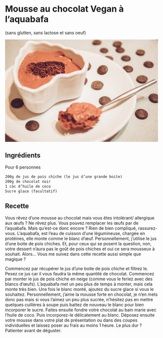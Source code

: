 # Mousse au chocolat Vegan à l’aquabafa
(sans glutten, sans lactose et sans oeuf)  

![](../img/mousse-chocolat-aquabafa3.jpg)

## Ingrédients
Pour 6 personnes

    200g de jus de pois chiche (le jus d’une grande boite)
    200g de chocolat noir
    1 càc d’huile de coco
    Sucre glace (facultatif)

## Recette
Vous rêvez d’une mousse au chocolat mais vous êtes intolérant/ allergique aux œufs ? Ne rêvez plus. Vous pouvez remplacer les œufs par de l’aquabafa. Mais qu’est-ce donc encore ? Rien de bien compliqué, rassurez-vous. L’aquabafa, est l’eau de cuisson d’une légumineuse, chargée en protéines, elle monte comme le blanc d’œuf. Personnellement, j’utilise le jus d’une boite de pois chiches. Et, pour ceux qui se posent la question, non, votre dessert n’aura pas le goût de pois chiches et oui ce sera mousseux à souhait. Alors… Vous me suivez dans cette recette aussi simple que magique ?

Commencez par récupérer le jus d’une boite de pois chiche et filtrez le. Pesez ce jus car il vous faudra la même quantité de chocolat.
Commencez par monter le jus de pois chiche en neige (comme vous le feriez avec des blancs d’œufs). L’aquabafa met un peu plus de temps à monter, mais cela monte très bien. Une fois le blanc monté, ajoutez du sucre glace si vous le souhaitez. Personnellement, j’aime la mousse forte en chocolat, je n’en mets donc pas mais si vous l’aimez un peu plus sucrée, n’hésitez pas en mettre quelques cuillères à soupe puis battez de nouveau le blanc pour bien incorporer le sucre.
Faites ensuite fondre votre chocolat au bain marie avec l’huile de coco. Puis incorporez-le délicatement au blanc. Déposez ensuite votre mousse dans votre plat de présentation ou dans des coupes individuelles et laissez poser au frais au moins 1 heure.
Le plus dur ? Patienter avant de déguster.
